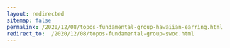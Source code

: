 ```yaml
---
layout: redirected
sitemap: false
permalink: /2020/12/08/topos-fundamental-group-hawaiian-earring.html
redirect_to:  /2020/12/08/topos-fundamental-group-swoc.html
---
```

